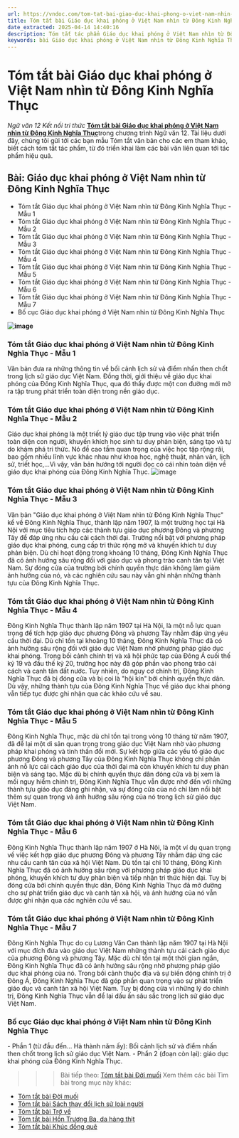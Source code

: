 ```yaml
---
url: https://vndoc.com/tom-tat-bai-giao-duc-khai-phong-o-viet-nam-nhin-tu-dong-kinh-nghia-thuc-333266
title: Tóm tắt bài Giáo dục khai phóng ở Việt Nam nhìn từ Đông Kinh Nghĩa Thục - Ngữ văn 12 Kết nối tri thức - VnDoc.com
date_extracted: 2025-04-14 14:40:16
description: Tóm tắt tác phẩm Giáo dục khai phóng ở Việt Nam nhìn từ Đông Kinh Nghĩa Thục là bài viết được VnDoc biên soạn và đăng tải với các mẫu tóm tắt ngắn nhất, phục vụ bài học môn Ngữ Văn 12 Kết nối tri thức
keywords: bài Giáo dục khai phóng ở Việt Nam nhìn từ Đông Kinh Nghĩa Thục,Tóm tắt bài Giáo dục khai phóng ở Việt Nam nhìn từ Đông Kinh Nghĩa Thục,tóm tắt ngữ văn 12,Tóm tắt Giáo dục khai phóng ở Việt Nam nhìn từ Đông Kinh Nghĩa Thục ngắn gọn,Tóm tắt Giáo dục khai phóng ở Việt Nam nhìn từ Đông Kinh Nghĩa Thục hay nhất,Tóm tắt Giáo dục khai phóng ở Việt Nam nhìn từ Đông Kinh Nghĩa Thục siêu ngắn,tóm tắt văn 12 kết nối tri thức,tóm tắt tác phẩm ngữ văn 12,tóm tắt ngữ văn 12 kết nối tri thức
---
```


# Tóm tắt bài Giáo dục khai phóng ở Việt Nam nhìn từ Đông Kinh Nghĩa Thục
 _Ngữ văn 12 Kết nối tri thức_
[**Tóm tắt bài Giáo dục khai phóng ở Việt Nam nhìn từ Đông Kinh Nghĩa Thục**](<https://vndoc.com/tom-tat-bai-giao-duc-khai-phong-o-viet-nam-nhin-tu-dong-kinh-nghia-thuc-333266>)trong chương trình Ngữ văn 12. Tài liệu dưới đây, chúng tôi gửi tới các bạn mẫu Tóm tắt văn bản cho các em tham khảo, biết cách tóm tắt tác phẩm, từ đó triển khai làm các bài văn liên quan tới tác phẩm hiệu quả.
## Bài: Giáo dục khai phóng ở Việt Nam nhìn từ Đông Kinh Nghĩa Thục
  * Tóm tắt Giáo dục khai phóng ở Việt Nam nhìn từ Đông Kinh Nghĩa Thục - Mẫu 1
  * Tóm tắt Giáo dục khai phóng ở Việt Nam nhìn từ Đông Kinh Nghĩa Thục - Mẫu 2
  * Tóm tắt Giáo dục khai phóng ở Việt Nam nhìn từ Đông Kinh Nghĩa Thục - Mẫu 3
  * Tóm tắt Giáo dục khai phóng ở Việt Nam nhìn từ Đông Kinh Nghĩa Thục - Mẫu 4
  * Tóm tắt Giáo dục khai phóng ở Việt Nam nhìn từ Đông Kinh Nghĩa Thục - Mẫu 5
  * Tóm tắt Giáo dục khai phóng ở Việt Nam nhìn từ Đông Kinh Nghĩa Thục - Mẫu 6
  * Tóm tắt Giáo dục khai phóng ở Việt Nam nhìn từ Đông Kinh Nghĩa Thục - Mẫu 7
  * Bố cục Giáo dục khai phóng ở Việt Nam nhìn từ Đông Kinh Nghĩa Thục

**![image](https://i.vdoc.vn/data/image/2024/12/19/dong-kinh-nghia-thuc-1731857609.jpg)**
### **Tóm tắt Giáo dục khai phóng ở Việt Nam nhìn từ Đông Kinh Nghĩa Thục - Mẫu 1**
Văn bản đưa ra những thông tin về bối cảnh lịch sử và điểm nhấn then chốt trong lịch sử giáo dục Việt Nam. Đồng thời, giới thiệu về giáo dục khai phóng của Đông Kinh Nghĩa Thục, qua đó thấy được một con đường mới mở ra tập trung phát triển toàn diện trong nền giáo dục.
### **Tóm tắt Giáo dục khai phóng ở Việt Nam nhìn từ Đông Kinh Nghĩa Thục - Mẫu 2**
Giáo dục khai phóng là một triết lý giáo dục tập trung vào việc phát triển toàn diện con người, khuyến khích học sinh tư duy phản biện, sáng tạo và tự do khám phá tri thức. Nó đề cao tầm quan trọng của việc học tập rộng rãi, bao gồm nhiều lĩnh vực khác nhau như khoa học, nghệ thuật, nhân văn, lịch sử, triết học,...Vì vậy, văn bản hướng tới người đọc có cái nhìn toàn diện về giáo dục khai phóng của Đông Kinh Nghĩa Thục.
![image](https://i.vdoc.vn/data/image/2024/12/19/ccf4-dong-kinh-nghia-thuc-1731857603.jpg)
### **Tóm tắt Giáo dục khai phóng ở Việt Nam nhìn từ Đông Kinh Nghĩa Thục - Mẫu 3**
Văn bản "Giáo dục khai phóng ở Việt Nam nhìn từ Đông Kinh Nghĩa Thục" kể về Đông Kinh Nghĩa Thục, thành lập năm 1907, là một trường học tại Hà Nội với mục tiêu tích hợp các thành tựu giáo dục phương Đông và phương Tây để đáp ứng nhu cầu cải cách thời đại. Trường nổi bật với phương pháp giáo dục khai phóng, cung cấp tri thức rộng mở và khuyến khích tư duy phản biện. Dù chỉ hoạt động trong khoảng 10 tháng, Đông Kinh Nghĩa Thục đã có ảnh hưởng sâu rộng đối với giáo dục và phong trào canh tân tại Việt Nam. Sự đóng cửa của trường bởi chính quyền thực dân không làm giảm ảnh hưởng của nó, và các nghiên cứu sau này vẫn ghi nhận những thành tựu của Đông Kinh Nghĩa Thục.
### **Tóm tắt Giáo dục khai phóng ở Việt Nam nhìn từ Đông Kinh Nghĩa Thục - Mẫu 4**
Đông Kinh Nghĩa Thục thành lập năm 1907 tại Hà Nội, là một nỗ lực quan trọng để tích hợp giáo dục phương Đông và phương Tây nhằm đáp ứng yêu cầu thời đại. Dù chỉ tồn tại khoảng 10 tháng, Đông Kinh Nghĩa Thục đã có ảnh hưởng sâu rộng đối với giáo dục Việt Nam nhờ phương pháp giáo dục khai phóng. Trong bối cảnh chính trị và xã hội phức tạp của Đông Á cuối thế kỷ 19 và đầu thế kỷ 20, trường học này đã góp phần vào phong trào cải cách và canh tân đất nước. Tuy nhiên, do nguy cơ chính trị, Đông Kinh Nghĩa Thục đã bị đóng cửa và bị coi là "hội kín" bởi chính quyền thực dân. Dù vậy, những thành tựu của Đông Kinh Nghĩa Thục về giáo dục khai phóng vẫn tiếp tục được ghi nhận qua các khảo cứu về sau.
### **Tóm tắt Giáo dục khai phóng ở Việt Nam nhìn từ Đông Kinh Nghĩa Thục - Mẫu 5**
Đông Kinh Nghĩa Thục, mặc dù chỉ tồn tại trong vòng 10 tháng từ năm 1907, đã để lại một di sản quan trọng trong giáo dục Việt Nam nhờ vào phương pháp khai phóng và tinh thần đổi mới. Sự kết hợp giữa các yếu tố giáo dục phương Đông và phương Tây của Đông Kinh Nghĩa Thục không chỉ phản ánh nỗ lực cải cách giáo dục của thời đại mà còn khuyến khích tư duy phản biện và sáng tạo. Mặc dù bị chính quyền thực dân đóng cửa và bị xem là mối nguy hiểm chính trị, Đông Kinh Nghĩa Thục vẫn được nhớ đến với những thành tựu giáo dục đáng ghi nhận, và sự đóng cửa của nó chỉ làm nổi bật thêm sự quan trọng và ảnh hưởng sâu rộng của nó trong lịch sử giáo dục Việt Nam.
### **Tóm tắt Giáo dục khai phóng ở Việt Nam nhìn từ Đông Kinh Nghĩa Thục - Mẫu 6**
Đông Kinh Nghĩa Thục thành lập năm 1907 ở Hà Nội, là một ví dụ quan trọng về việc kết hợp giáo dục phương Đông và phương Tây nhằm đáp ứng các nhu cầu canh tân của xã hội Việt Nam. Dù tồn tại chỉ 10 tháng, Đông Kinh Nghĩa Thục đã có ảnh hưởng sâu rộng với phương pháp giáo dục khai phóng, khuyến khích tư duy phản biện và tiếp nhận tri thức hiện đại. Tuy bị đóng cửa bởi chính quyền thực dân, Đông Kinh Nghĩa Thục đã mở đường cho sự phát triển giáo dục và canh tân xã hội, và ảnh hưởng của nó vẫn được ghi nhận qua các nghiên cứu về sau.
### **Tóm tắt Giáo dục khai phóng ở Việt Nam nhìn từ Đông Kinh Nghĩa Thục - Mẫu 7**
Đông Kinh Nghĩa Thục do cụ Lương Văn Can thành lập năm 1907 tại Hà Nội với mục đích đưa vào giáo dục Việt Nam những thành tựu cải cách giáo dục của phương Đông và phương Tây. Mặc dù chỉ tồn tại một thời gian ngắn, Đông Kinh Nghĩa Thục đã có ảnh hưởng sâu rộng nhờ phương pháp giáo dục khai phóng của nó. Trong bối cảnh thuộc địa và sự biến động chính trị ở Đông Á, Đông Kinh Nghĩa Thục đã góp phần quan trọng vào sự phát triển giáo dục và canh tân xã hội Việt Nam. Tuy bị đóng cửa vì những lý do chính trị, Đông Kinh Nghĩa Thục vẫn để lại dấu ấn sâu sắc trong lịch sử giáo dục Việt Nam.
### **Bố cục Giáo dục khai phóng ở Việt Nam nhìn từ Đông Kinh Nghĩa Thục**
\- Phần 1 \(từ đầu đến… Hà thành năm ấy\): Bối cảnh lịch sử và điểm nhấn then chốt trong lịch sử giáo dục Việt Nam.
\- Phần 2 \(đoạn còn lại\): giáo dục khai phóng của Đông Kinh Nghĩa Thục.
>>> Bài tiếp theo: [Tóm tắt bài Đời muối](<https://vndoc.com/tom-tat-bai-doi-muoi-333285>)
Xem thêm các bài Tìm bài trong mục này khác:
  * [Tóm tắt bài Đời muối](</tom-tat-bai-doi-muoi-333285>)
  * [Tóm tắt bài Sách thay đổi lịch sử loài người](</tom-tat-bai-sach-thay-doi-lich-su-loai-nguoi-333286>)
  * [Tóm tắt bài Trở về](</tom-tat-bai-tro-ve-333287>)
  * [Tóm tắt bài Hồn Trương Ba, da hàng thịt](</tom-tat-bai-hon-truong-ba-da-hang-thit-333289>)
  * [Tóm tắt bài Khúc đồng quê](</tom-tat-bai-khuc-dong-que-333291>)

